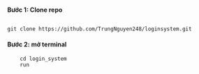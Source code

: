 #### Bước 1: Clone repo

##

```
git clone https://github.com/TrungNguyen248/loginsystem.git
```

#### Bước 2: mở terminal

```<ruby>
    cd login_system
    run
```
